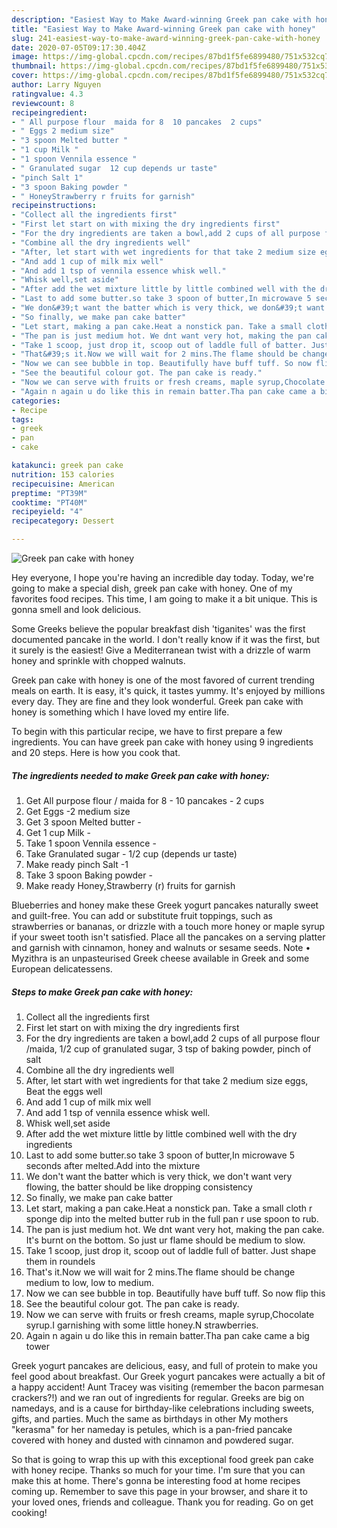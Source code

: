 ```yaml
---
description: "Easiest Way to Make Award-winning Greek pan cake with honey"
title: "Easiest Way to Make Award-winning Greek pan cake with honey"
slug: 241-easiest-way-to-make-award-winning-greek-pan-cake-with-honey
date: 2020-07-05T09:17:30.404Z
image: https://img-global.cpcdn.com/recipes/87bd1f5fe6899480/751x532cq70/greek-pan-cake-with-honey-recipe-main-photo.jpg
thumbnail: https://img-global.cpcdn.com/recipes/87bd1f5fe6899480/751x532cq70/greek-pan-cake-with-honey-recipe-main-photo.jpg
cover: https://img-global.cpcdn.com/recipes/87bd1f5fe6899480/751x532cq70/greek-pan-cake-with-honey-recipe-main-photo.jpg
author: Larry Nguyen
ratingvalue: 4.3
reviewcount: 8
recipeingredient:
- " All purpose flour  maida for 8  10 pancakes  2 cups"
- " Eggs 2 medium size"
- "3 spoon Melted butter "
- "1 cup Milk "
- "1 spoon Vennila essence "
- " Granulated sugar  12 cup depends ur taste"
- "pinch Salt 1"
- "3 spoon Baking powder "
- " HoneyStrawberry r fruits for garnish"
recipeinstructions:
- "Collect all the ingredients first"
- "First let start on with mixing the dry ingredients first"
- "For the dry ingredients are taken a bowl,add 2 cups of all purpose flour /maida, 1/2 cup of granulated sugar, 3 tsp of baking powder, pinch of salt"
- "Combine all the dry ingredients well"
- "After, let start with wet ingredients for that take 2 medium size eggs, Beat the eggs well"
- "And add 1 cup of milk mix well"
- "And add 1 tsp of vennila essence whisk well."
- "Whisk well,set aside"
- "After add the wet mixture little by little combined well with the dry ingredients"
- "Last to add some butter.so take 3 spoon of butter,In microwave 5 seconds after melted.Add into the mixture"
- "We don&#39;t want the batter which is very thick, we don&#39;t want very flowing, the batter should be like dropping consistency"
- "So finally, we make pan cake batter"
- "Let start, making a pan cake.Heat a nonstick pan. Take a small cloth r sponge dip into the melted butter rub in the full pan r use spoon to rub."
- "The pan is just medium hot. We dnt want very hot, making the pan cake. It&#39;s burnt on the bottom. So just ur flame should be medium to slow."
- "Take 1 scoop, just drop it, scoop out of laddle full of batter. Just shape them in roundels"
- "That&#39;s it.Now we will wait for 2 mins.The flame should be change medium to low, low to medium."
- "Now we can see bubble in top. Beautifully have buff tuff. So now flip this"
- "See the beautiful colour got. The pan cake is ready."
- "Now we can serve with fruits or fresh creams, maple syrup,Chocolate syrup.I garnishing with some little honey.N strawberries."
- "Again n again u do like this in remain batter.Tha pan cake came a big tower"
categories:
- Recipe
tags:
- greek
- pan
- cake

katakunci: greek pan cake 
nutrition: 153 calories
recipecuisine: American
preptime: "PT39M"
cooktime: "PT40M"
recipeyield: "4"
recipecategory: Dessert

---
```



![Greek pan cake with honey](https://img-global.cpcdn.com/recipes/87bd1f5fe6899480/751x532cq70/greek-pan-cake-with-honey-recipe-main-photo.jpg)

Hey everyone, I hope you're having an incredible day today. Today, we're going to make a special dish, greek pan cake with honey. One of my favorites food recipes. This time, I am going to make it a bit unique. This is gonna smell and look delicious.

Some Greeks believe the popular breakfast dish &#39;tiganites&#39; was the first documented pancake in the world. I don&#39;t really know if it was the first, but it surely is the easiest! Give a Mediterranean twist with a drizzle of warm honey and sprinkle with chopped walnuts.

Greek pan cake with honey is one of the most favored of current trending meals on earth. It is easy, it's quick, it tastes yummy. It's enjoyed by millions every day. They are fine and they look wonderful. Greek pan cake with honey is something which I have loved my entire life.


To begin with this particular recipe, we have to first prepare a few ingredients. You can have greek pan cake with honey using 9 ingredients and 20 steps. Here is how you cook that.

<!--inarticleads1-->

##### The ingredients needed to make Greek pan cake with honey:

1. Get  All purpose flour / maida for 8 - 10 pancakes - 2 cups
1. Get  Eggs -2 medium size
1. Get 3 spoon Melted butter -
1. Get 1 cup Milk -
1. Take 1 spoon Vennila essence -
1. Take  Granulated sugar - 1/2 cup (depends ur taste)
1. Make ready pinch Salt -1
1. Take 3 spoon Baking powder -
1. Make ready  Honey,Strawberry (r) fruits for garnish


Blueberries and honey make these Greek yogurt pancakes naturally sweet and guilt-free. You can add or substitute fruit toppings, such as strawberries or bananas, or drizzle with a touch more honey or maple syrup if your sweet tooth isn&#39;t satisfied. Place all the pancakes on a serving platter and garnish with cinnamon, honey and walnuts or sesame seeds. Note • Myzithra is an unpasteurised Greek cheese available in Greek and some European delicatessens. 

<!--inarticleads2-->

##### Steps to make Greek pan cake with honey:

1. Collect all the ingredients first
1. First let start on with mixing the dry ingredients first
1. For the dry ingredients are taken a bowl,add 2 cups of all purpose flour /maida, 1/2 cup of granulated sugar, 3 tsp of baking powder, pinch of salt
1. Combine all the dry ingredients well
1. After, let start with wet ingredients for that take 2 medium size eggs, Beat the eggs well
1. And add 1 cup of milk mix well
1. And add 1 tsp of vennila essence whisk well.
1. Whisk well,set aside
1. After add the wet mixture little by little combined well with the dry ingredients
1. Last to add some butter.so take 3 spoon of butter,In microwave 5 seconds after melted.Add into the mixture
1. We don&#39;t want the batter which is very thick, we don&#39;t want very flowing, the batter should be like dropping consistency
1. So finally, we make pan cake batter
1. Let start, making a pan cake.Heat a nonstick pan. Take a small cloth r sponge dip into the melted butter rub in the full pan r use spoon to rub.
1. The pan is just medium hot. We dnt want very hot, making the pan cake. It&#39;s burnt on the bottom. So just ur flame should be medium to slow.
1. Take 1 scoop, just drop it, scoop out of laddle full of batter. Just shape them in roundels
1. That&#39;s it.Now we will wait for 2 mins.The flame should be change medium to low, low to medium.
1. Now we can see bubble in top. Beautifully have buff tuff. So now flip this
1. See the beautiful colour got. The pan cake is ready.
1. Now we can serve with fruits or fresh creams, maple syrup,Chocolate syrup.I garnishing with some little honey.N strawberries.
1. Again n again u do like this in remain batter.Tha pan cake came a big tower


Greek yogurt pancakes are delicious, easy, and full of protein to make you feel good about breakfast. Our Greek yogurt pancakes were actually a bit of a happy accident! Aunt Tracey was visiting (remember the bacon parmesan crackers?!) and we ran out of ingredients for regular. Greeks are big on namedays, and is a cause for birthday-like celebrations including sweets, gifts, and parties. Much the same as birthdays in other My mothers &#34;kerasma&#34; for her nameday is petules, which is a pan-fried pancake covered with honey and dusted with cinnamon and powdered sugar. 

So that is going to wrap this up with this exceptional food greek pan cake with honey recipe. Thanks so much for your time. I'm sure that you can make this at home. There's gonna be interesting food at home recipes coming up. Remember to save this page in your browser, and share it to your loved ones, friends and colleague. Thank you for reading. Go on get cooking!
